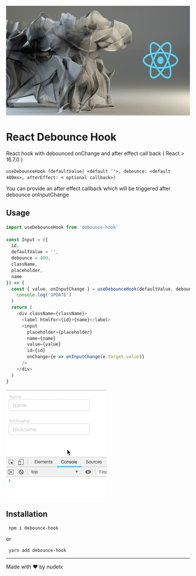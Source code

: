 <p align="center">
<img width="600px" height="300px" style="max-width: 100%; margin-right: auto;  margin-left: auto; " src="https://raw.githubusercontent.com/nudelx/debounce-hook/master/img/img1.png" ></p>

# React Debounce Hook

React hook with debounced onChange and after effect call back ( React > 16.7.0 )

`useDebounceHook (defaultValue| <default ''>, debounce: <default 400ms>, afterEffect: < optional callback>)`

You can provide an after effect callback which will be triggered after debounce onInputChange

## Usage

```js
import useDebounceHook from 'debounce-hook'

const Input = ({
  id,
  defaultValue = '',
  debounce = 400,
  className,
  placeholder,
  name
}) => {
  const { value, onInputChange } = useDebounceHook(defaultValue, debounce, () =>
    console.log('UPDATE')
  )
  return (
    <div className={className}>
      <label htmlFor={id}>{name}</label>
      <input
        placeholder={placeholder}
        name={name}
        value={value}
        id={id}
        onChange={e => onInputChange(e.target.value)}
      />
    </div>
  )
}
```

![demo](https://raw.githubusercontent.com/nudelx/debounce-hook/master/img/demo.gif)

## Installation

```
 npm i debounce-hook
```

or

```
 yarn add debounce-hook
```

---

Made with ♥ by nudelx
